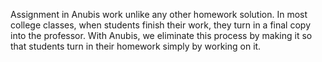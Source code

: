 <preview>

  Assignment in Anubis work unlike any other homework solution. In most college classes,
  when students finish their work, they turn in a final copy into the professor. With Anubis,
  we eliminate this process by making it so that students turn in their homework simply by
  working on it.

</preview>